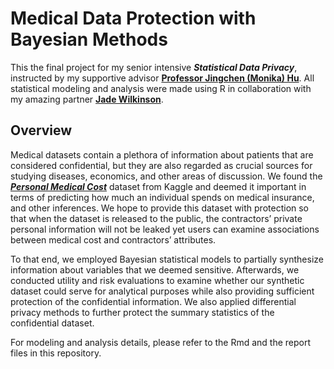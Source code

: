 # Medical Data Protection with Bayesian Methods

This the final project for my senior intensive __*Statistical Data Privacy*__, instructed by my supportive advisor [__Professor Jingchen (Monika) Hu__](https://www.vassar.edu/faculty/jihu). All statistical modeling and analysis were made using R in collaboration with my amazing partner [__Jade Wilkinson__](https://www.linkedin.com/in/jadewilkinson345/).

## Overview

Medical datasets contain a plethora of information about patients that are considered confidential, but they are also regarded as crucial sources for studying diseases, economics, and other areas of discussion. We found the [__*Personal Medical Cost*__](https://www.kaggle.com/datasets/mirichoi0218/insurance) dataset from Kaggle and deemed it important in terms of predicting how much an individual spends on medical insurance, and other inferences. We hope to provide this dataset with protection so that when the dataset is released to the public, the contractors’ private personal information will not be leaked yet users can examine associations between medical cost and contractors’ attributes.

To that end, we employed Bayesian statistical models to partially synthesize information about variables that we deemed sensitive. Afterwards, we conducted utility and risk evaluations to examine whether our synthetic dataset could serve for analytical purposes while also providing sufficient protection of the confidential information. We also applied differential privacy methods to further protect the summary statistics of the confidential dataset.

For modeling and analysis details, please refer to the Rmd and the report files in this repository.
